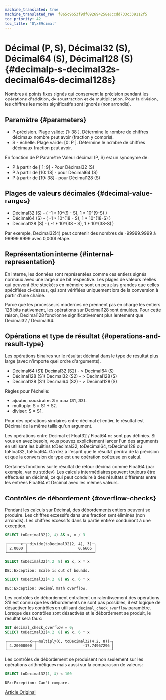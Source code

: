 ```yaml
---
machine_translated: true
machine_translated_rev: f865c9653f9df092694258e0ccdd733c339112f5
toc_priority: 42
toc_title: "D\xE9cimal"
---
```


# Décimal (P, S), Décimal32 (S), Décimal64 (S), Décimal128 (S) {#decimalp-s-decimal32s-decimal64s-decimal128s}

Nombres à points fixes signés qui conservent la précision pendant les opérations d'addition, de soustraction et de multiplication. Pour la division, les chiffres les moins significatifs sont ignorés (non arrondis).

## Paramètre {#parameters}

-   P-précision. Plage valide: \[1: 38 \]. Détermine le nombre de chiffres décimaux nombre peut avoir (fraction y compris).
-   S - échelle. Plage valide: \[0: P \]. Détermine le nombre de chiffres décimaux fraction peut avoir.

En fonction de P Paramètre Valeur décimal (P, S) est un synonyme de:
- P à partir de \[ 1: 9\] - Pour Décimal32 (S)
- P à partir de \[10: 18\] - pour Décimal64 (S)
- P à partir de \[19: 38\] - pour Décimal128 (S)

## Plages de valeurs décimales {#decimal-value-ranges}

-   Décimal32 (S) - ( -1 \* 10^(9 - S), 1 \* 10^(9-S) )
-   Décimal64 (S) - ( -1 \* 10^(18 - S), 1 \* 10^(18-S) )
-   Décimal128 (S) - ( -1 \* 10^(38 - S), 1 \* 10^(38-S) )

Par exemple, Decimal32(4) peut contenir des nombres de -99999.9999 à 99999.9999 avec 0,0001 étape.

## Représentation interne {#internal-representation}

En interne, les données sont représentées comme des entiers signés normaux avec une largeur de bit respective. Les plages de valeurs réelles qui peuvent être stockées en mémoire sont un peu plus grandes que celles spécifiées ci-dessus, qui sont vérifiées uniquement lors de la conversion à partir d'une chaîne.

Parce que les processeurs modernes ne prennent pas en charge les entiers 128 bits nativement, les opérations sur Decimal128 sont émulées. Pour cette raison, Decimal128 fonctionne significativement plus lentement que Decimal32 / Decimal64.

## Opérations et type de résultat {#operations-and-result-type}

Les opérations binaires sur le résultat décimal dans le type de résultat plus large (avec n'importe quel ordre d'arguments).

-   Décimal64 (S1) <op> Decimal32 (S2) - \> Decimal64 (S)
-   Décimal128 (S1) <op> Decimal32 (S2) - \> Decimal128 (S)
-   Décimal128 (S1) <op> Decimal64 (S2) - \> Decimal128 (S)

Règles pour l'échelle:

-   ajouter, soustraire: S = max (S1, S2).
-   multuply: S = S1 + S2.
-   diviser: S = S1.

Pour des opérations similaires entre décimal et entier, le résultat est Décimal de la même taille qu'un argument.

Les opérations entre Decimal et Float32 / Float64 ne sont pas définies. Si vous en avez besoin, vous pouvez explicitement lancer l'un des arguments en utilisant les builtins toDecimal32, toDecimal64, toDecimal128 ou toFloat32, toFloat64. Gardez à l'esprit que le résultat perdra de la précision et que la conversion de type est une opération coûteuse en calcul.

Certaines fonctions sur le résultat de retour décimal comme Float64 (par exemple, var ou stddev). Les calculs intermédiaires peuvent toujours être effectués en décimal, ce qui peut conduire à des résultats différents entre les entrées Float64 et Decimal avec les mêmes valeurs.

## Contrôles de débordement {#overflow-checks}

Pendant les calculs sur Décimal, des débordements entiers peuvent se produire. Les chiffres excessifs dans une fraction sont éliminés (non arrondis). Les chiffres excessifs dans la partie entière conduiront à une exception.

``` sql
SELECT toDecimal32(2, 4) AS x, x / 3
```

``` text
┌──────x─┬─divide(toDecimal32(2, 4), 3)─┐
│ 2.0000 │                       0.6666 │
└────────┴──────────────────────────────┘
```

``` sql
SELECT toDecimal32(4.2, 8) AS x, x * x
```

``` text
DB::Exception: Scale is out of bounds.
```

``` sql
SELECT toDecimal32(4.2, 8) AS x, 6 * x
```

``` text
DB::Exception: Decimal math overflow.
```

Les contrôles de débordement entraînent un ralentissement des opérations. S'il est connu que les débordements ne sont pas possibles, il est logique de désactiver les contrôles en utilisant `decimal_check_overflow` paramètre. Lorsque des contrôles sont désactivés et le débordement se produit, le résultat sera faux:

``` sql
SET decimal_check_overflow = 0;
SELECT toDecimal32(4.2, 8) AS x, 6 * x
```

``` text
┌──────────x─┬─multiply(6, toDecimal32(4.2, 8))─┐
│ 4.20000000 │                     -17.74967296 │
└────────────┴──────────────────────────────────┘
```

Les contrôles de débordement se produisent non seulement sur les opérations arithmétiques mais aussi sur la comparaison de valeurs:

``` sql
SELECT toDecimal32(1, 8) < 100
```

``` text
DB::Exception: Can't compare.
```

[Article Original](https://clickhouse.tech/docs/en/data_types/decimal/) <!--hide-->
